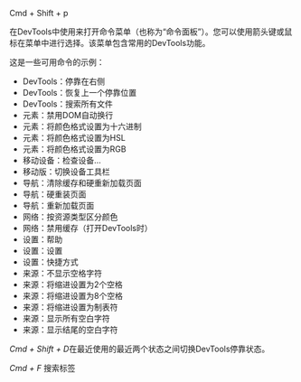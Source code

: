 Cmd + Shift + p

在DevTools中使用来打开命令菜单（也称为“命令面板”）。您可以使用箭头键或鼠标在菜单中进行选择。该菜单包含常用的DevTools功能。

这是一些可用命令的示例：

- DevTools：停靠在右侧
- DevTools：恢复上一个停靠位置
- DevTools：搜索所有文件
- 元素：禁用DOM自动换行
- 元素：将颜色格式设置为十六进制
- 元素：将颜色格式设置为HSL
- 元素：将颜色格式设置为RGB
- 移动设备：检查设备…
- 移动版：切换设备工具栏
- 导航：清除缓存和硬重新加载页面
- 导航：硬重装页面
- 导航：重新加载页面
- 网络：按资源类型区分颜色
- 网络：禁用缓存（打开DevTools时）
- 设置：帮助
- 设置：设置
- 设置：快捷方式
- 来源：不显示空格字符
- 来源：将缩进设置为2个空格
- 来源：将缩进设置为8个空格
- 来源：将缩进设置为制表符
- 来源：显示所有空白字符
- 来源：显示结尾的空白字符



*Cmd + Shift + D*在最近使用的最近两个状态之间切换DevTools停靠状态。

*Cmd + F* 搜索标签

